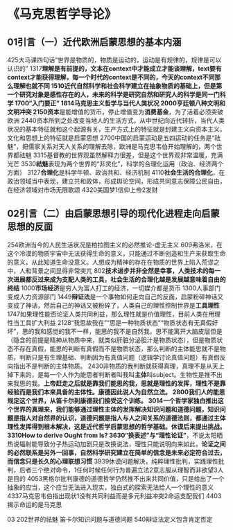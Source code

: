 # 《马克思哲学导论》
## 01引言（一）近代欧洲启蒙思想的基本内涵
425大马课四句话“世界是物质的，物质是运动的，运动是有规律的，规律是可以认识的”
1317**理解是有前提的，文本在context中才能成立才能谈理解，text要有context才能获得理解，**每一个时代的context是不同的，今天的context不同那么理解也就不同
1510近代自然科学和社会科学建立在抽象物质的基础上，但是第一个研究对象是感性存在的人，未来的科学是研究自然和研究人的科学是同一门科学
1700“入门要正”
1814马克思主义哲学与当代人类状况
2000亨廷顿八种文明和文明冲突
2150**资本**是能增值的货币，停止增值变为**消费基金**，为了活着必须突破欧洲
2440资本所到之处改变当地人的生活方式，从中世纪向近代转折，当代人类状况的基本特征就和这个起源有关，生产方式上的特征就是封建主义向资本主义，文化和思想上的特征就是启蒙思想
2700中国的启蒙运动是五四运动的任务是“祛魅”，把儒家关系对天人关系的理解去除，欧洲是马克思韦伯开始理解的，两个世界都祛魅
3315基督教的世界观虽然解释力很差，但是这个世界观非常温暖，充满光芒
3530**祛魅**表现为两个世界的“非灵化”，科学的合理化运用（政治、经济两个方面）
3127**合理化**是科学牛顿、政治共和、经济机制
4110**社会生活的合理化**，在政治领域当中表现，建立共和政体，形成舆论空间，形成共同意志保障公民自由，在经济领域对市场无限歌颂
4320美国梦1信仰上帝2发财

## 02引言（二）由启蒙思想引导的现代化进程走向启蒙思想的反面
254欧洲当今的人民生活状况是柏拉图主义的必然推论-虚无主义
609弗洛米，在这个冷漠的物质宇宙中无法获得生命的意义，只能通过不断创造和生产来获取生命的意义，从此知道生命没意义。人想成为精神的存在在物质的世界上陷入荒谬之中，人和背景之间显得非常突兀
802**技术进步并非全然是幸事，人类技术的每一次进展都反过来成为支配人类的工具，社会生活的合理化越是发展越意味着自由的终结**
1000**市场经济**是穷人为富人打工的经济，一切媒介都是货币
1300人事部门变成人力资源部门
1449**辩证法**是一个事物如何走向自己的反面，启蒙粉碎神话又变成了神话，然后自己的神话又被粉碎了，人类自己的理性控制世界是**工具理性**
1747如果理性能否论证人类共同利益，那么理性就是价值理性，目前人类在用理性当工具扩大利益
2128“我思故我在”“思是一种物质状态”“物质状态有无真假好坏”，思的我和感觉的我不一样，能思的我不是自然我，思不能离开大脑皮层但是（隐含的前提是精神从物质中来，就类似肝脏分泌胆汁是物质状态），但是物质状态不存在真假，能思的判断有真假而不是物质状态，那么判断的主体能思就不是物质，判断只是有生理基础、判断因为有真值问题（逻辑学讨论真值问题）有真假反向指出不是判断的主体物质。
2430非物质的我判断就获得真理，真理不是从天上掉下来的，是每一个人作为能思者判断者叫我叫**主体**叫subject。生物性是推不出来我思的我。**上帝赶走之后就是靠我们能思的我，思就是理性的发挥，理性不是靠经验而是我们本来具备的主体性。**康德因此说人为自然立法。
2800我们人的能思规定这个世界，从笛卡尔到康德我们接受这个训练。
3014一个哲学家独白推出这个世界的真理来，我们能够通过理性主体的发挥解决知识问题和道德问题，**知识问题**是指人对自然界的认识，**道德问题**是指人与人之间关系的道德法则，都通过主体理性发挥得到根本解决，这是近代哲学启蒙思想的哲学基础。休谟后来提出挑战。
3310How to derive Ought from Is?
3630**“换表述”**与**“理性论证”**，不说太阳晒热说辐射能导致分子热运动加剧只是改换说法，理性只能说明向来如此，**论证之间的必然联系是另外一回事，自然科学研究建立在简单的信念是未来必定符合过去，而信念只是长久的心理联想习惯**
3939休谟问题解决，纯粹理性批判，实践理性批判，后者三个绝对命令，1任何时候任何行为普遍立法2意志服从理智而非欲望3人是目的
4053黑格尔批判康德的道德哲学仍然推不出来共同价值，只是给出了一个抽象的应当，这个应当无法进入现实，独白式的探索无法给人一个理性的意义
4337马克思韦伯指出现状1没有共同利益而是多元利益冲突2命运支配我们
4403揭示命运的是马克思

03
202世界的祛魅
笛卡尔知识问题与道德问题
540辩证法定义包含肯定否定

